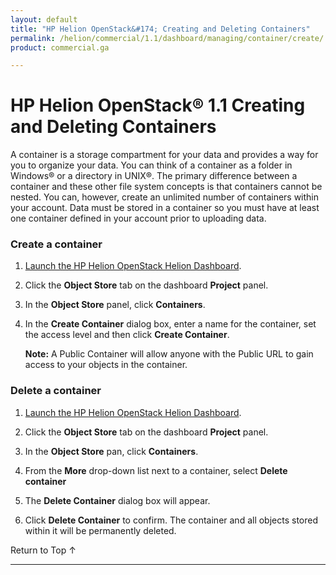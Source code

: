 ```yaml
---
layout: default
title: "HP Helion OpenStack&#174; Creating and Deleting Containers"
permalink: /helion/commercial/1.1/dashboard/managing/container/create/
product: commercial.ga

---
```

<!--PUBLISHED-->

<script>

function PageRefresh {
onLoad="window.refresh"
}

PageRefresh();

</script>

<!--
<p style="font-size: small;"> <a href="/helion/commercial/1.1/ga1/install/">&#9664; PREV</a> | <a href="/helion/commercial/1.1/ga1/install-overview/">&#9650; UP</a> | <a href="/helion/commercial/1.1/ga1/">NEXT &#9654;</a> 
-->

# HP Helion OpenStack&#174; 1.1 Creating and Deleting Containers

A container is a storage compartment for your data and provides a way for you to organize your data. You can think of a container as a folder in Windows&#174; or a directory in UNIX&#174;. The primary difference between a container and these other file system concepts is that containers cannot be nested. You can, however, create an unlimited number of containers within your account. Data must be stored in a container so you must have at least one container defined in your account prior to uploading data.

### Create a container ###

1. [Launch the HP Helion OpenStack Helion Dashboard](/helion/openstack/1.1/dashboard/login/).

2. Click the **Object Store** tab on the dashboard **Project** panel.

3. In the **Object Store** panel, click **Containers**.

4. In the **Create Container** dialog box, enter a name for the container, set the access level and then click **Create Container**.

	**Note:** A Public Container will allow anyone with the Public URL to gain access to your objects in the container.

### Delete a container ###

1. [Launch the HP Helion OpenStack Helion Dashboard](/helion/openstack/1.1/dashboard/login/).

2. Click the **Object Store** tab on the dashboard **Project** panel.

3. In the **Object Store** pan, click **Containers**.

4. From the **More** drop-down list next to a container, select **Delete container**

5. The **Delete Container** dialog box will appear. 

6. Click **Delete Container** to confirm. The container and all objects stored within it will be permanently deleted.  

<a href="#top" style="padding:14px 0px 14px 0px; text-decoration: none;"> Return to Top &#8593; </a>


----
